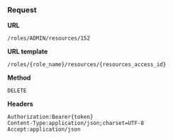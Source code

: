 ### Request

**URL**

`/roles/ADMIN/resources/152`

**URL template**

`/roles/{role_name}/resources/{resources_access_id}`

**Method**

`DELETE`

**Headers**

`Authorization:Bearer{token}`  
`Content-Type:application/json;charset=UTF-8`  
`Accept:application/json`  
